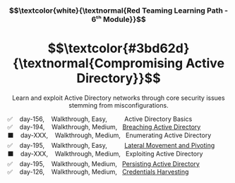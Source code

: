 <h3 align="center"> $$\textcolor{white}{\textnormal{Red Teaming Learning Path - 6ᵗʰ Module}}$$ </h3>

<h1 align="center"> $$\textcolor{#3bd62d}{\textnormal{Compromising Active Directory}}$$ </h1>

<p align="center">Learn and exploit Active Directory networks through core security issues stemming from misconfigurations.</p>

✅  &nbsp;&nbsp;  day-156, &nbsp;&nbsp; Walkthrough, Easy, &nbsp;&nbsp;&nbsp;&nbsp;&nbsp;&nbsp;&nbsp;&nbsp; Active Directory Basics<br>
✅  &nbsp;&nbsp;  day-194, &nbsp;&nbsp; Walkthrough, Medium, &nbsp; [Breaching Active Directory](https://github.com/RosanaFSS/TryHackMe/blob/Red-Teaming-learning-path/6.2.%20Breaching%20Active%20Directory.md)<br>
⬛  &nbsp;&nbsp;  day-XXX, &nbsp;&nbsp; Walkthrough, Medium, &nbsp; Enumerating Active Directory<br>
✅  &nbsp;&nbsp;  day-195, &nbsp;&nbsp; Walkthrough, Easy, &nbsp;&nbsp;&nbsp;&nbsp;&nbsp;&nbsp;&nbsp;&nbsp; [Lateral Movement and Pivoting](https://github.com/RosanaFSS/TryHackMe/blob/Red-Teaming-learning-path/6.4.%20Lateral%20Movement%20and%20Pivoting.md)<br>
⬛  &nbsp;&nbsp;  day-XXX, &nbsp;&nbsp; Walkthrough, Medium, &nbsp; Exploiting Active Directory<br>
✅  &nbsp;&nbsp;  day-195, &nbsp;&nbsp; Walkthrough, Medium, &nbsp; [Persisting Active Directory](https://github.com/RosanaFSS/TryHackMe/blob/Red-Teaming-learning-path/6.6.%20Persisting%20Active%20Directory.md)<br>
✅  &nbsp;&nbsp;  day-126, &nbsp;&nbsp; Walkthrough, Medium, &nbsp; [Credentials Harvesting](https://github.com/RosanaFSS/TryHackMe/blob/Red-Teaming-learning-path/6.7.%20Credentials%20Harvesting.md)
